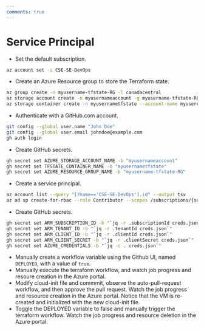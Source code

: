 ```yaml
---
comments: true
---
```

# Service Principal

- Set the default subscription.

```bash
az account set -s CSE-SE-DevOps
```

- Create an Azure Resource group to store the Terraform state.

```bash
az group create -n myusername-tfstate-RG -l canadacentral
az storage account create -n myusernameaccount -g myusername-tfstate-RG -l canadacentral --sku Standard_LRS
az storage container create -n myusernametfstate --account-name myusernameaccount --auth-mode login
```

- Authenticate with a GitHub.com account.

```bash
git config --global user.name "John Doe"
git config --global user.email johndoe@example.com
gh auth login
```

- Create GitHub secrets.

```bash
gh secret set AZURE_STORAGE_ACCOUNT_NAME -b "myusernameaccount"
gh secret set TFSTATE_CONTAINER_NAME -b "myusernametfstate"
gh secret set AZURE_RESOURCE_GROUP_NAME -b "myusername-tfstate-RG"
```

- Create a service principal.

```bash
az account list --query "[?name=='CSE-SE-DevOps'].id" --output tsv
az ad sp create-for-rbac --role Contributor --scopes /subscriptions/{subscription-id} --json-auth > creds.json
```

- Create GitHub secrets.

```bash
gh secret set ARM_SUBSCRIPTION_ID -b "`jq -r .subscriptionId creds.json`"
gh secret set ARM_TENANT_ID -b "`jq -r .tenantId creds.json`"
gh secret set ARM_CLIENT_ID -b "`jq -r .clientId creds.json`"
gh secret set ARM_CLIENT_SECRET -b "`jq -r .clientSecret creds.json`"
gh secret set AZURE_CREDENTIALS -b "`jq -c . creds.json`"
```

- Manually create a workflow variable using the Github UI, named `DEPLOYED`, with a value of `true`.
- Manually execute the terraform workflow, and watch job progress and resoure creation in the Azure portal.
- Modify cloud-init file and commmit, observe the auto-pull-request workflow, and then approve the pull request. Watch the job progress and resource creation in the Azure portal. Notice that the VM is re-created and initialized with the new cloud-init file.
- Toggle the DEPLOYED variable to false and manually trigger the terraform workflow. Watch the job progress and resource deletion in the Azure portal.
